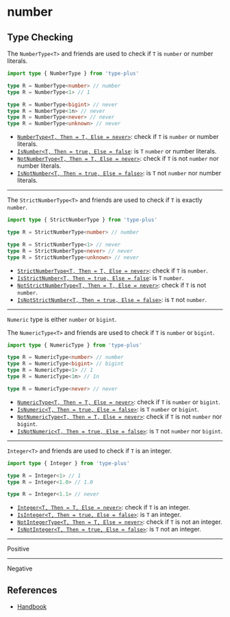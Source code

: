 # number

## Type Checking

The `NumberType<T>` and friends are used to check if `T` is `number` or number literals.

```ts
import type { NumberType } from 'type-plus'

type R = NumberType<number> // number
type R = NumberType<1> // 1

type R = NumberType<bigint> // never
type R = NumberType<1n> // never
type R = NumberType<never> // never
type R = NumberType<unknown> // never
```

- [`NumberType<T, Then = T, Else = never>`](number_type.ts#L16): check if `T` is `number` or number literals.
- [`IsNumber<T, Then = true, Else = false`](number_type.ts#L35): is `T` `number` or number literals.
- [`NotNumberType<T, Then = T, Else = never>`](number_type.ts#L46): check if `T` is not `number` nor number literals.
- [`IsNotNumber<T, Then = true, Else = false>`](number_type.ts#L61): is `T` not `number` nor number literals.

---

The `StrictNumberType<T>` and friends are used to check if `T` is exactly `number`.

```ts
import type { StrictNumberType } from 'type-plus'

type R = StrictNumberType<number> // number

type R = StrictNumberType<1> // never
type R = StrictNumberType<never> // never
type R = StrictNumberType<unknown> // never
```

- [`StrictNumberType<T, Then = T, Else = never>`](strict_number_type.ts#L16): check if `T` is `number`.
- [`IsStrictNumber<T, Then = true, Else = false`](strict_number_type.ts#L35): is `T` `number`.
- [`NotStrictNumberType<T, Then = T, Else = never>`](strict_number_type.ts#L50): check if `T` is not `number`.
- [`IsNotStrictNumber<T, Then = true, Else = false>`](strict_number_type.ts#L65): is `T` not `number`.

---

`Numeric` type is either `number` or `bigint`.

The `NumericType<T>` and friends are used to check if `T` is `number` or `bigint`.

```ts
import type { NumericType } from 'type-plus'

type R = NumericType<number> // number
type R = NumericType<bigint> // bigint
type R = NumericType<1> // 1
type R = NumericType<1n> // 1n

type R = NumericType<never> // never
```

- [`NumericType<T, Then = T, Else = never>`](numeric_type.ts#L27): check if `T` is `number` or `bigint`.
- [`IsNumeric<T, Then = true, Else = false>`](numeric_type.ts#L42): is `T` `number` or `bigint`.
- [`NotNumericType<T, Then = T, Else = never>`](numeric_type.ts#L57): check if `T` is not `number` nor `bigint`.
- [`IsNotNumeric<T, Then = true, Else = false>`](numeric_type.ts#L72): is `T` not `number` nor `bigint`.

---

`Integer<T>` and friends are used to check if `T` is an integer.

```ts
import type { Integer } from 'type-plus'

type R = Integer<1> // 1
type R = Integer<1.0> // 1.0

type R = Integer<1.1> // never
```

- [`Integer<T, Then = T, Else = never>`](integer.ts#L18): check if `T` is an integer.
- [`IsInteger<T, Then = true, Else = false>`](integer.ts#L38): is `T` an integer.
- [`NotIntegerType<T, Then = T, Else = never>`](integer.ts#L53): check if `T` is not an integer.
- [`IsNotInteger<T, Then = true, Else = false>`](integer.ts#L68): is `T` not an integer.

---

Positive

---

Negative

## References

- [Handbook]

[handbook]: https://www.typescriptlang.org/docs/handbook/2/functions.html#unknown
